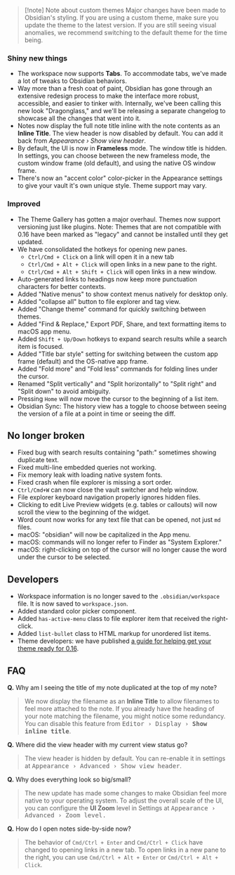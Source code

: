 > [!note] Note about custom themes
> Major changes have been made to Obsidian's styling. If you are using a custom theme, make sure you update the theme to the latest version. If you are still seeing visual anomalies, we recommend switching to the default theme for the time being.

### Shiny new things

- The workspace now supports **Tabs**. To accommodate tabs, we've made a lot of tweaks to Obsidian behaviors.
- Way more than a fresh coat of paint, Obsidian has gone through an extensive redesign process to make the interface more robust, accessible, and easier to tinker with. Internally, we've been calling this new look "Dragonglass," and we'll be releasing a separate changelog to showcase all the changes that went into it.
- Notes now display the full note title inline with the note contents as an **Inline Title**. The view header is now disabled by default. You can add it back from *Appearance › Show view header*.
- By default, the UI is now in **Frameless** mode. The window title is hidden. In settings, you can choose between the new frameless mode, the custom window frame (old default), and using the native OS window frame.
- There's now an "accent color" color-picker in the Appearance settings to give your vault it's own unique style. Theme support may vary.

### Improved

- The Theme Gallery has gotten a major overhaul. Themes now support versioning just like plugins. Note: Themes that are not compatible with 0.16 have been marked as "legacy" and cannot be installed until they get updated.
- We have consolidated the hotkeys for opening new panes.
	- `Ctrl/Cmd + Click` on a link will open it in a new tab
	- `Ctrl/Cmd + Alt + Click` will open links in a new pane to the right.
	- `Ctrl/Cmd + Alt + Shift + Click` will open links in a new window.
- Auto-generated links to headings now keep more punctuation characters for better contexts.
- Added "Native menus" to show context menus natively for desktop only.
- Added "collapse all" button to file explorer and tag view.
- Added "Change theme" command for quickly switching between themes.
- Added "Find & Replace," Export PDF, Share, and text formatting items to macOS app menu.
- Added `Shift + Up/Down` hotkeys to expand search results while a search item is focused.
- Added "Title bar style" setting for switching between the custom app frame (default) and the OS-native app frame.
- Added "Fold more" and "Fold less" commands for folding lines under the cursor.
- Renamed "Split vertically" and "Split horizontally" to "Split right" and "Split down" to avoid ambiguity.
- Pressing `Home` will now move the cursor to the beginning of a list item.
- Obsidian Sync: The history view has a toggle to choose between seeing the version of a file at a point in time or seeing the diff.

## No longer broken

- Fixed bug with search results containing "path:" sometimes showing duplicate text.
- Fixed multi-line embedded queries not working.
- Fix memory leak with loading native system fonts.
- Fixed crash when file explorer is missing a sort order.
- `Ctrl/Cmd+W` can now close the vault switcher and help window.
- File explorer keyboard navigation properly ignores hidden files.
- Clicking to edit Live Preview widgets (e.g. tables or callouts) will now scroll the view to the beginning of the widget.
- Word count now works for any text file that can be opened, not just `md` files.
- macOS: "obsidian" will now be capitalized in the App menu.
- macOS: commands will no longer refer to Finder as "System Explorer."
- macOS: right-clicking on top of the cursor will no longer cause the word under the cursor to be selected.

## Developers

- Workspace information is no longer saved to the `.obsidian/workspace` file. It is now saved to `workspace.json`.
- Added standard color picker component.
- Added `has-active-menu` class to file explorer item that received the right-click.
- Added `list-bullet` class to HTML markup for unordered list items.
- Theme developers: we have published [a guide for helping get your theme ready for 0.16](https://forum.obsidian.md/t/0-16-0-theme-migration-guide/42537).

## FAQ

**Q.** Why am I seeing the title of my note duplicated at the top of my note?

> We now display the filename as an **Inline Title** to allow filenames to feel more attached to the note. If you
> already have the heading of your note matching the filename, you might notice some redundancy. You can disable this feature
> from <kbd>Editor › Display › **Show inline title**</kbd>.

**Q.** Where did the view header with my current view status go?

> The view header is hidden by default. You can re-enable it in settings at <kbd>Appearance › Advanced › Show view header</kbd>.

**Q.** Why does everything look so big/small?

> The new update has made some changes to make Obsidian feel more native to your operating system. To adjust the overall
> scale of the UI, you can configure the **UI Zoom** level in Settings at <kbd>Appearance › Advanced › Zoom level</kdb>.

**Q.** How do I open notes side-by-side now?

> The behavior of `Cmd/Ctrl + Enter` and `Cmd/Ctrl + Click` have changed to opening links in a new tab. To open links
> in a new pane to the right, you can use `Cmd/Ctrl + Alt + Enter` or `Cmd/Ctrl + Alt + Click`.
